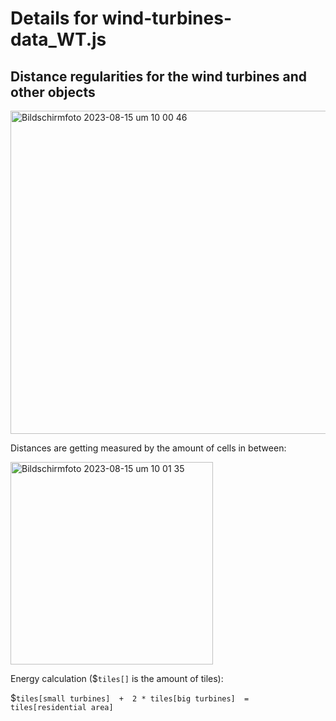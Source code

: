 # Details for wind-turbines-data_WT.js

## Distance regularities for the wind turbines and other objects

<img width="517" alt="Bildschirmfoto 2023-08-15 um 10 00 46" src="https://github.com/ifgiscope/wind-turbines/assets/61976072/f86d8b4a-93fc-4bf9-9dda-51291ad97175">

Distances are getting measured by the amount of cells in between: 

<img width="324" alt="Bildschirmfoto 2023-08-15 um 10 01 35" src="https://github.com/ifgiscope/wind-turbines/assets/61976072/7621a14b-e2f9-46bd-9af5-4f3ba515e9df">

Energy calculation ($`tiles[]` is the amount of tiles):

$`tiles[small turbines]  +  2 * tiles[big turbines]  =  tiles[residential area]`



